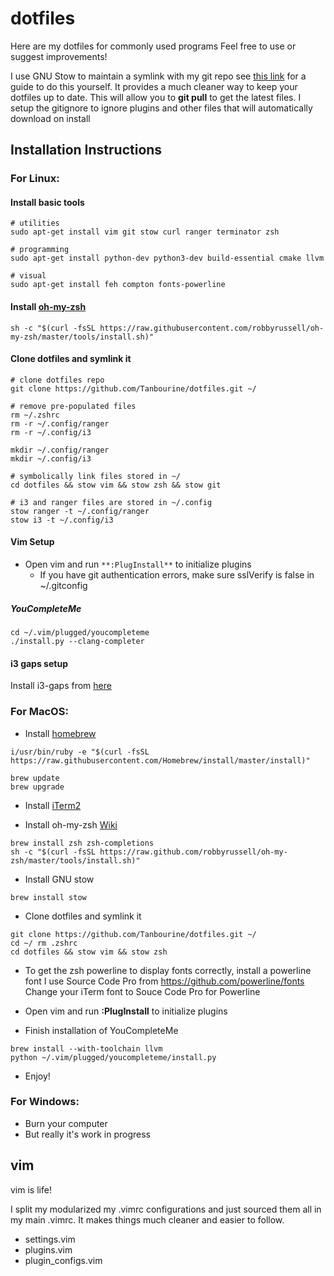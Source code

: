 # dotfiles
Here are my dotfiles for commonly used programs
Feel free to use or suggest improvements!

I use GNU Stow to maintain a symlink with my git repo
see [this link](http://brandon.invergo.net/news/2012-05-26-using-gnu-stow-to-manage-your-dotfiles.html) for a guide to do this yourself. It provides a much cleaner way to keep your dotfiles up to date. This will allow you to **git pull** to get the latest files. I setup the gitignore to ignore plugins and other files that will automatically download on install


## Installation Instructions

### For Linux:

#### Install basic tools
```
# utilities
sudo apt-get install vim git stow curl ranger terminator zsh

# programming
sudo apt-get install python-dev python3-dev build-essential cmake llvm

# visual
sudo apt-get install feh compton fonts-powerline
```

#### Install [oh-my-zsh](https://github.com/robbyrussell/oh-my-zsh)
```
sh -c "$(curl -fsSL https://raw.githubusercontent.com/robbyrussell/oh-my-zsh/master/tools/install.sh)"
```

#### Clone dotfiles and symlink it
```
# clone dotfiles repo
git clone https://github.com/Tanbourine/dotfiles.git ~/

# remove pre-populated files
rm ~/.zshrc
rm -r ~/.config/ranger
rm -r ~/.config/i3

mkdir ~/.config/ranger
mkdir ~/.config/i3

# symbolically link files stored in ~/
cd dotfiles && stow vim && stow zsh && stow git

# i3 and ranger files are stored in ~/.config
stow ranger -t ~/.config/ranger
stow i3 -t ~/.config/i3
```

#### Vim Setup
- Open vim and run `**:PlugInstall**`  to initialize plugins
    - If you have git authentication errors, make sure sslVerify is false in ~/.gitconfig

##### YouCompleteMe
```
cd ~/.vim/plugged/youcompleteme
./install.py --clang-completer
```

#### i3 gaps setup
Install i3-gaps from [here](https://github.com/pasiegel/i3-gaps-install-ubuntu)


### For MacOS:

- Install [homebrew](https://brew.sh/)
```
i/usr/bin/ruby -e "$(curl -fsSL https://raw.githubusercontent.com/Homebrew/install/master/install)"

brew update
brew upgrade
```

- Install [iTerm2](https://www.iterm2.com/)

- Install oh-my-zsh [Wiki](https://github.com/robbyrussell/oh-my-zsh/wiki)
```
brew install zsh zsh-completions
sh -c "$(curl -fsSL https://raw.github.com/robbyrussell/oh-my-zsh/master/tools/install.sh)"
```
- Install GNU stow
```
brew install stow
```

- Clone dotfiles and symlink it
```
git clone https://github.com/Tanbourine/dotfiles.git ~/
cd ~/ rm .zshrc
cd dotfiles && stow vim && stow zsh
```

- To get the zsh powerline to display fonts correctly, install a powerline font
I use Source Code Pro from https://github.com/powerline/fonts 
Change your iTerm font to Souce Code Pro for Powerline


- Open vim and run **:PlugInstall**  to initialize plugins

- Finish installation of YouCompleteMe
```
brew install --with-toolchain llvm
python ~/.vim/plugged/youcompleteme/install.py
```

- Enjoy! 

### For Windows:
- Burn your computer
- But really it's work in progress


## vim

vim is life!

I split my modularized my .vimrc configurations and just sourced them all in my main .vimrc. It makes things much cleaner and easier to follow.

- settings.vim
- plugins.vim
- plugin_configs.vim
